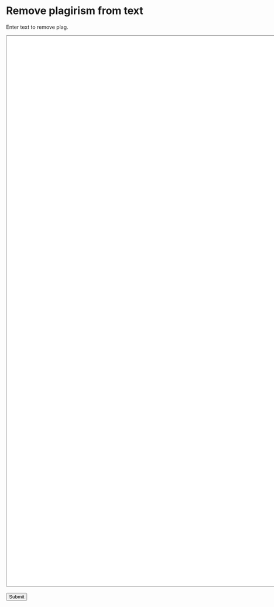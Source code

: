 
<html>
<head>

</head>
<body>

<h1>Remove plagirism from text</h1>
<p>Enter text to remove plag.</p>
  <form action="/action_page.php">
  <textarea name="message" rows="100" cols="200"></textarea>
  <br><br>
  <input type="submit">
</form>

</body>
</html>
